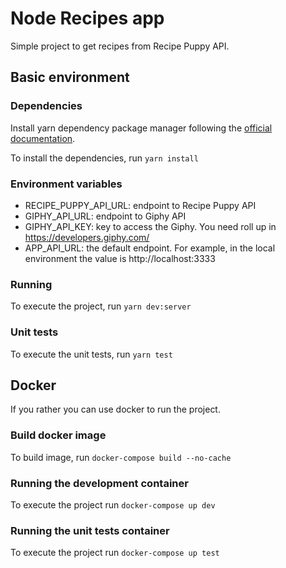 # Node Recipes app
Simple project to get recipes from Recipe Puppy API.

## Basic environment
### Dependencies
Install yarn dependency package manager following the
[official documentation](https://classic.yarnpkg.com/en/docs/install/).

To install the dependencies, run `yarn install`

### Environment variables
* RECIPE_PUPPY_API_URL: endpoint to Recipe Puppy API
* GIPHY_API_URL: endpoint to Giphy API
* GIPHY_API_KEY: key to access the Giphy. You need roll up in https://developers.giphy.com/
* APP_API_URL: the default endpoint. For example, in the local environment the value is http://localhost:3333

### Running
To execute the project, run `yarn dev:server`

### Unit tests
To execute the unit tests, run `yarn test`

## Docker
If you rather you can use docker to run the project.

### Build docker image
To build image, run `docker-compose build --no-cache`

### Running the development container
To execute the project run `docker-compose up dev`

### Running the unit tests container
To execute the project run `docker-compose up test`